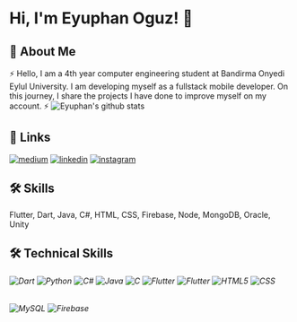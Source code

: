 # Hi, I'm Eyuphan Oguz! 👋

## 🚀 About Me
⚡ Hello, I am a 4th year computer engineering student at Bandirma Onyedi Eylul University. I am developing myself as a fullstack mobile developer. On this journey, I share the projects I have done to improve myself on my account. ⚡
![Eyuphan's github stats](https://github-readme-stats.vercel.app/api?username=eyuphan-oguz&show_icons=true&theme=react)


## 🔗 Links
[![medium](https://img.shields.io/badge/medium-fff?style=for-the-badge&logo=medium&logoColor=black)](https://namanrivaan.medium.com)
[![linkedin](https://img.shields.io/badge/linkedin-0A66C2?style=for-the-badge&logo=linkedin&logoColor=white)](http://linkedin.com/in/eyüphan-oğuz-77b10b1a8)
[![instagram](https://img.shields.io/badge/instagram-1DA1F2?style=for-the-badge&logo=instagram&logoColor=white)](http://instagram.com/eyuphan.oguz/)



## 🛠 Skills
Flutter, Dart, Java, C#, HTML, CSS, Firebase, Node, MongoDB, Oracle, Unity

## 🛠 Technical Skills

<h6>

  <img alt="Dart" src="https://img.shields.io/badge/dart-%2300599C.svg?style=for-the-badge&logo=dart&logoColor=white"/>
  <img alt="Python" src="https://img.shields.io/badge/Python-14354C?style=for-the-badge&logo=python&logoColor=white"/>
  <img alt="C#" src="https://img.shields.io/badge/c%23-%23239120.svg?style=for-the-badge&logo=c-sharp&logoColor=white"/>
  <img alt="Java" src="https://img.shields.io/badge/java-%23ED8B00.svg?style=for-the-badge&logo=java&logoColor=white"/>
  <img alt="C" src="https://img.shields.io/badge/c-%2300599C.svg?style=for-the-badge&logo=c&logoColor=white"/>
   <img alt="Flutter" src="https://img.shields.io/badge/flutter-%23129C.svg?style=for-the-badge&logo=flutter&logoColor=white"/>
   <img alt="Flutter" src="https://img.shields.io/badge/unity-%23129C.svg?style=for-the-badge&logo=unity&logoColor=white"/>
  <img alt="HTML5" src="https://img.shields.io/badge/html5-%23E34F26.svg?style=for-the-badge&logo=html5&logoColor=white"/>
  <img alt="CSS" src="https://img.shields.io/badge/css3-%231572B6.svg?style=for-the-badge&logo=css3&logoColor=white"/>
  
</h6>

<h6>
  <img alt="MySQL" src="https://img.shields.io/badge/mysql-%2300f.svg?style=for-the-badge&logo=mysql&logoColor=white"/>
  <img alt="Firebase" src="https://img.shields.io/badge/Firebase-039BE5?style=for-the-badge&logo=Firebase&logoColor=white"/>
  
</h6>
